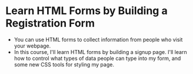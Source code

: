 # Learn HTML Forms by Building a Registration Form

- You can use HTML forms to collect information from people who visit your webpage.
- In this course, I'll learn HTML forms by building a signup page. I'll learn how to control what types of data people can type into my form, and some new CSS tools for styling my page.
